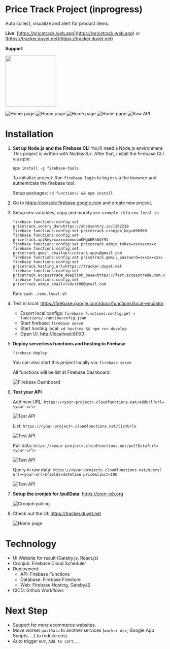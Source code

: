 # Price Track Project (inprogress)

Auto collect, visualize and alert for product items.

**Live**: [https://pricetrack.web.app](https://pricetrack.web.app) or [https://tracker.duyet.net](https://tracker.duyet.net)

**Support**

<a href="https://s.duyet.net/r/patreon"><img src="https://c5.patreon.com/external/logo/become_a_patron_button@2x.png" width="160"></a>

![Home page](.screenshot/screenshot-home.png)
![Home page](.screenshot/screenshot-detail.png)
![Home page](.screenshot/screenshot-cashback.png)
![Home page](.screenshot/screenshot-about.png)
![Raw API](.screenshot/intro-raw-api.png)


# Installation

1. **Set up Node.js and the Firebase CLI**
	You'll need a Node.js environment. This project is written with Nodejs 8.x.
	After that, install the Firebase CLI via npm:

	```
	npm install -g firebase-tools
	```

	To initialize project: Run `firebase login` to log in via the browser and authenticate the firebase tool.

	Setup packages: `cd functions/ && npm install`

2. Go to https://console.firebase.google.com and create new project.

3. Setup env variables, copy and modify `env.example.sh` to `env.local.sh`
	```
	firebase functions:config:set pricetrack.sentry_dsn=https://abc@sentry.io/1362210
	firebase functions:config:set pricetrack.cronjob_key=696969
	firebase functions:config:set pricetrack.apiKey=xxxxxxooooooKMgWKRhUdY91
	firebase functions:config:set pricetrack.admin_token=xxxxxxxxxx
	firebase functions:config:set pricetrack.gmail_email=pricetrack.apps@gmail.com
	firebase functions:config:set pricetrack.gmail_password=xxxxxxxxxx
	firebase functions:config:set pricetrack.hosting_url=https://tracker.duyet.net
	firebase functions:config:set pricetrack.accesstrade_deeplink_base=https://fast.accesstrade.com.vn/deep_link/4557459014401077484
	firebase functions:config:set pricetrack.admin_email=lvduit08@gmail.com
	```

	Run: `bash ./env.local.sh`

3. Test in local: https://firebase.google.com/docs/functions/local-emulator
	- Export local configs: `firebase functions:config:get > functions/.runtimeconfig.json`
	- Start firebase: `firebase serve`
	- Start hosting local: `cd hosting && npm run develop`
	- Open UI: http://localhost:8000

4. **Deploy serverless functions and hosting to Firebase**
	```
	firebase deploy
	```

	You can also start this project locally via: `firebase serve`

	All functions will be list at Firebase Dashboard:

	![Firebase Dashboard](.screenshot/setup-dashboard-functions.png)

5. **Test your API**
	
	Add new URL: `https://<your-project>.cloudfunctions.net/addUrl?url=<your-url>`

	![Test API](.screenshot/setup-test-1.png)

	List: `https://<your-project>.cloudfunctions.net/listUrls`

	![Test API](.screenshot/setup-test-2.png)

	Pull data: `https://<your-project>.cloudfunctions.net/pullData?url=<your-url>`

	![Test API](.screenshot/setup-test-3.png)

	Query in raw data: `https://<your-project>.cloudfunctions.net/query?url=<your-url>&fields=datetime,price&limit=100`

	![Test API](.screenshot/setup-test-4.png)


6. **Setup the cronjob for /pullData**: https://cron-job.org

	![Cronjob pulling](.screenshot/setup-cronjob.png)


7. Check out the UI: https://tracker.duyet.net

	![Home page](.screenshot/screenshot-home.png)

# Technology

- UI Website for result (Gatsby.js, React.js)
- Cronjob: Firebase Cloud Scheduler
- Deployment:
	+ API: Firebase Functions
	+ Database: Firebase Firestore
	+ Web: Firebase Hosting, GatsbyJS
- CICD: Github Workflows

# Next Step

- Support for more ecommerce websites.
- Move worker `pullData` to another services (`worker.dev`, Google App Scripts, ...) to reduce cost.
- Auto trigger `BUY`, `Add to cart`, ...
